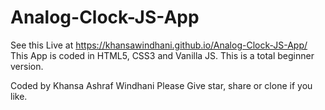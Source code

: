 # Analog-Clock-JS-App
See this Live at https://khansawindhani.github.io/Analog-Clock-JS-App/
This App is coded in HTML5, CSS3 and Vanilla JS. This is a total beginner version. 

Coded by Khansa Ashraf Windhani
Please Give star, share or clone if you like.
